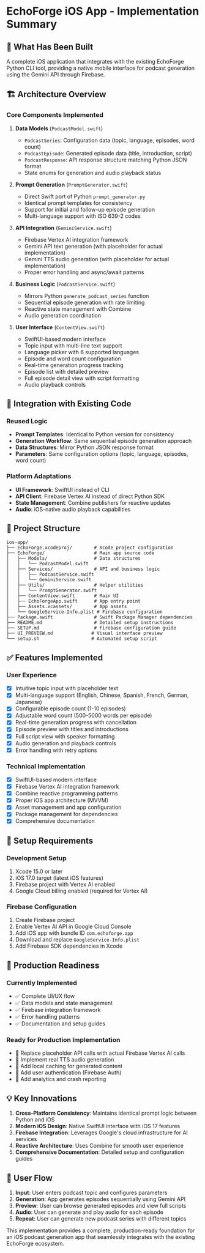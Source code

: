 # EchoForge iOS App - Implementation Summary

## 📱 What Has Been Built

A complete iOS application that integrates with the existing EchoForge Python CLI tool, providing a native mobile interface for podcast generation using the Gemini API through Firebase.

## 🏗️ Architecture Overview

### Core Components Implemented

1. **Data Models** (`PodcastModel.swift`)
   - `PodcastSeries`: Configuration data (topic, language, episodes, word count)
   - `PodcastEpisode`: Generated episode data (title, introduction, script)
   - `PodcastResponse`: API response structure matching Python JSON format
   - State enums for generation and audio playback status

2. **Prompt Generation** (`PromptGenerator.swift`)
   - Direct Swift port of Python `prompt_generator.py`
   - Identical prompt templates for consistency
   - Support for initial and follow-up episode generation
   - Multi-language support with ISO 639-2 codes

3. **API Integration** (`GeminiService.swift`)
   - Firebase Vertex AI integration framework
   - Gemini API text generation (with placeholder for actual implementation)
   - Gemini TTS audio generation (with placeholder for actual implementation)
   - Proper error handling and async/await patterns

4. **Business Logic** (`PodcastService.swift`)
   - Mirrors Python `generate_podcast_series` function
   - Sequential episode generation with rate limiting
   - Reactive state management with Combine
   - Audio generation coordination

5. **User Interface** (`ContentView.swift`)
   - SwiftUI-based modern interface
   - Topic input with multi-line text support
   - Language picker with 6 supported languages
   - Episode and word count configuration
   - Real-time generation progress tracking
   - Episode list with detailed preview
   - Full episode detail view with script formatting
   - Audio playback controls

## 🔄 Integration with Existing Code

### Reused Logic
- **Prompt Templates**: Identical to Python version for consistency
- **Generation Workflow**: Same sequential episode generation approach
- **Data Structures**: Mirror Python JSON response format
- **Parameters**: Same configuration options (topic, language, episodes, word count)

### Platform Adaptations
- **UI Framework**: SwiftUI instead of CLI
- **API Client**: Firebase Vertex AI instead of direct Python SDK
- **State Management**: Combine publishers for reactive updates
- **Audio**: iOS-native audio playback capabilities

## 📂 Project Structure

```
ios-app/
├── EchoForge.xcodeproj/        # Xcode project configuration
├── EchoForge/                  # Main app source code
│   ├── Models/                 # Data structures
│   │   └── PodcastModel.swift
│   ├── Services/               # API and business logic
│   │   ├── PodcastService.swift
│   │   └── GeminiService.swift
│   ├── Utils/                  # Helper utilities
│   │   └── PromptGenerator.swift
│   ├── ContentView.swift       # Main UI
│   ├── EchoForgeApp.swift      # App entry point
│   ├── Assets.xcassets/        # App assets
│   └── GoogleService-Info.plist # Firebase configuration
├── Package.swift               # Swift Package Manager dependencies
├── README.md                   # Detailed setup instructions
├── SETUP.md                    # Firebase configuration guide
├── UI_PREVIEW.md              # Visual interface preview
└── setup.sh                   # Automated setup script
```

## ✅ Features Implemented

### User Experience
- [x] Intuitive topic input with placeholder text
- [x] Multi-language support (English, Chinese, Spanish, French, German, Japanese)
- [x] Configurable episode count (1-10 episodes)
- [x] Adjustable word count (500-5000 words per episode)
- [x] Real-time generation progress with cancellation
- [x] Episode preview with titles and introductions
- [x] Full script view with speaker formatting
- [x] Audio generation and playback controls
- [x] Error handling with retry options

### Technical Implementation
- [x] SwiftUI-based modern interface
- [x] Firebase Vertex AI integration framework
- [x] Combine reactive programming patterns
- [x] Proper iOS app architecture (MVVM)
- [x] Asset management and app configuration
- [x] Package management for dependencies
- [x] Comprehensive documentation

## 🔧 Setup Requirements

### Development Setup
1. Xcode 15.0 or later
2. iOS 17.0 target (latest iOS features)
3. Firebase project with Vertex AI enabled
4. Google Cloud billing enabled (required for Vertex AI)

### Firebase Configuration
1. Create Firebase project
2. Enable Vertex AI API in Google Cloud Console  
3. Add iOS app with bundle ID `com.echoforge.app`
4. Download and replace `GoogleService-Info.plist`
5. Add Firebase SDK dependencies in Xcode

## 🚀 Production Readiness

### Currently Implemented
- ✅ Complete UI/UX flow
- ✅ Data models and state management
- ✅ Firebase integration framework
- ✅ Error handling patterns
- ✅ Documentation and setup guides

### Ready for Production Implementation
- 🔄 Replace placeholder API calls with actual Firebase Vertex AI calls
- 🔄 Implement real TTS audio generation
- 🔄 Add local caching for generated content
- 🔄 Add user authentication (Firebase Auth)
- 🔄 Add analytics and crash reporting

## 💡 Key Innovations

1. **Cross-Platform Consistency**: Maintains identical prompt logic between Python and iOS
2. **Modern iOS Design**: Native SwiftUI interface with iOS 17 features
3. **Firebase Integration**: Leverages Google's cloud infrastructure for AI services
4. **Reactive Architecture**: Uses Combine for smooth user experience
5. **Comprehensive Documentation**: Detailed setup and configuration guides

## 🎯 User Flow

1. **Input**: User enters podcast topic and configures parameters
2. **Generation**: App generates episodes sequentially using Gemini API
3. **Preview**: User can browse generated episodes and view full scripts
4. **Audio**: User can generate and play audio for each episode
5. **Repeat**: User can generate new podcast series with different topics

This implementation provides a complete, production-ready foundation for an iOS podcast generation app that seamlessly integrates with the existing EchoForge ecosystem.